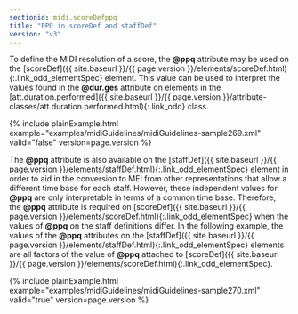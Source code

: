 ```yaml
---
sectionid: midi.scoreDefppq
title: "PPQ in scoreDef and staffDef"
version: "v3"
---
```




To define the MIDI resolution of a score, the **@ppq** attribute may be used on the [scoreDef]({{ site.baseurl }}/{{ page.version }}/elements/scoreDef.html){:.link_odd_elementSpec} element. This value can be used to interpret the values found in
the **@dur.ges** attribute on elements in the [att.duration.performed]({{ site.baseurl }}/{{ page.version }}/attribute-classes/att.duration.performed.html){:.link_odd} class.


{% include plainExample.html example="examples/midiGuidelines/midiGuidelines-sample269.xml" valid="false" version=page.version %}



The **@ppq** attribute is also available on the [staffDef]({{ site.baseurl }}/{{ page.version }}/elements/staffDef.html){:.link_odd_elementSpec} element
in order to aid in the conversion to MEI from other representations that allow a different
time base for each staff. However, these independent values for **@ppq** are only
interpretable in terms of a common time base. Therefore, the **@ppq** attribute is
required on [scoreDef]({{ site.baseurl }}/{{ page.version }}/elements/scoreDef.html){:.link_odd_elementSpec} when the values of **@ppq** on the staff
definitions differ. In the following example, the values of the **@ppq** attributes on
the [staffDef]({{ site.baseurl }}/{{ page.version }}/elements/staffDef.html){:.link_odd_elementSpec} elements are all factors of the value of **@ppq**
attached to [scoreDef]({{ site.baseurl }}/{{ page.version }}/elements/scoreDef.html){:.link_odd_elementSpec}. 


{% include plainExample.html example="examples/midiGuidelines/midiGuidelines-sample270.xml" valid="true" version=page.version %}



